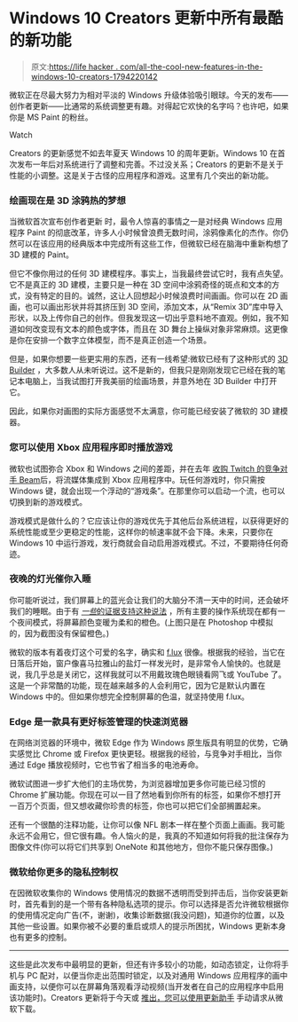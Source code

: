 # Windows 10 Creators 更新中所有最酷的新功能

> 原文:[https://life hacker . com/all-the-cool-new-features-in-the-windows-10-creators-1794220142](https://lifehacker.com/all-the-coolest-new-features-in-the-windows-10-creators-1794220142)

微软正在尽最大努力为相对平淡的 Windows 升级体验吸引眼球。今天的发布——创作者更新——比通常的系统调整更有趣。对得起它欢快的名字吗？也许吧，如果你是 MS Paint 的粉丝。

Watch

Creators 的更新感觉不如去年夏天 Windows 10 的周年更新。Windows 10 在首次发布一年后对系统进行了调整和完善。不过没关系；Creators 的更新不是关于性能的小调整。这是关于古怪的应用程序和游戏。这里有几个突出的新功能。

### 绘画现在是 3D 涂鸦热的梦想

当微软首次宣布创作者更新 时，最令人惊喜的事情之一是对经典 Windows 应用程序 Paint 的彻底改革，许多人小时候曾浪费无数时间，涂鸦像素化的杰作。你仍然可以在该应用的经典版本中完成所有这些工作，但微软已经在脑海中重新构想了 3D 建模的 Paint。

但它不像你用过的任何 3D 建模程序。事实上，当我最终尝试它时，我有点失望。它不是真正的 3D 建模，主要只是一种在 3D 空间中涂鸦奇怪的斑点和文本的方式，没有特定的目的。诚然，这让人回想起小时候浪费时间画画。你可以在 2D 画画，也可以画出形状并将其挤压到 3D 空间，添加文本，从“Remix 3D”库中导入形状，以及上传你自己的创作。但我发现这一切出乎意料地不直观。例如，我不知道如何改变现有文本的颜色或字体，而且在 3D 舞台上操纵对象非常麻烦。这更像是你在安排一个数字立体模型，而不是真正创造一个场景。

但是，如果你想要一些更实用的东西，还有一线希望:微软已经有了这种形式的 [3D Builder](https://www.microsoft.com/en-us/store/p/3d-builder/9wzdncrfj3t6) ，大多数人从未听说过。这不是新的，但我只是刚刚发现它已经在我的笔记本电脑上，当我试图打开我美丽的绘画场景，并意外地在 3D Builder 中打开它。

因此，如果你对画图的实际方面感觉不太满意，你可能已经安装了微软的 3D 建模器。

### 您可以使用 Xbox 应用程序即时播放游戏

微软也试图弥合 Xbox 和 Windows 之间的差距，并在去年 [收购 Twitch 的竞争对手 Beam](https://blogs.microsoft.com/blog/2016/08/11/microsoft-acquires-beam-interactive-livestreaming-service/)后，将流媒体集成到 Xbox 应用程序中。玩任何游戏时，你只需按 Windows 键，就会出现一个浮动的“游戏条”。在那里你可以启动一个流，也可以切换到新的游戏模式。

游戏模式是做什么的？它应该让你的游戏优先于其他后台系统进程，以获得更好的系统性能或至少更稳定的性能，这样你的帧速率就不会下降。未来，只要你在 Windows 10 中运行游戏，发行商就会自动启用游戏模式。不过，不要期待任何奇迹。

### 夜晚的灯光催你入睡

你可能听说过，我们屏幕上的蓝光会让我们的大脑分不清一天中的时间，还会破坏我们的睡眠。由于有 [*一些*的证据支持这种说法](http://lifehacker.com/will-night-modes-on-my-smartphone-or-tablet-actually-1766261703#_ga=1.156624571.1224299049.1454957731) ，所有主要的操作系统现在都有一个夜间模式，将屏幕颜色变暖为柔和的橙色。(上图只是在 Photoshop 中模拟的，因为截图没有保留橙色。)

微软的版本有着夜灯这个可爱的名字，确实和 [f.lux](https://justgetflux.com/) 很像。根据我的经验，当它在日落后开始，窗户像喜马拉雅山的盐灯一样发光时，是非常令人愉快的。也就是说，我几乎总是关闭它，这样我就可以不用戴玫瑰色眼镜看网飞或 YouTube 了。这是一个非常酷的功能，现在越来越多的人会利用它，因为它是默认内置在 Windows 中的。但如果你想完全控制屏幕的色温，就坚持使用 f.lux。

### Edge 是一款具有更好标签管理的快速浏览器

在网络浏览器的环境中，微软 Edge 作为 Windows 原生版具有明显的优势，它确实感觉比 Chrome 或 Firefox 更快更轻。根据我的经验，与竞争对手相比，当你通过 Edge 播放视频时，它也节省了相当多的电池寿命。

微软试图进一步扩大他们的主场优势，为浏览器增加更多你可能已经习惯的 Chrome 扩展功能。你现在可以一目了然地看到你所有的标签，如果你不想打开一百万个页面，但又想收藏你珍贵的标签，你也可以把它们全部搁置起来。

还有一个很酷的注释功能，让你可以像 NFL 剧本一样在整个页面上画画。我可能永远不会用它，但它很有趣。令人恼火的是，我真的不知道如何将我的批注保存为图像文件(你可以将它们共享到 OneNote 和其他地方，但你不能只保存图像。)

### **微软给你更多的隐私控制权**

在因微软收集你的 Windows 使用情况的数据不透明而受到抨击后，当你安装更新时，首先看到的是一个带有各种隐私选项的提示。你可以选择是否允许微软根据你的使用情况定向广告(不，谢谢)，收集诊断数据(我没问题)，知道你的位置，以及其他一些设置。如果你被不必要的重启或烦人的提示所困扰，Windows 更新本身也有更多的控制。

* * *

这些是此次发布中最明显的更新，但还有许多较小的功能，如动态锁定，让你将手机与 PC 配对，以便当你走出范围时锁定，以及对通用 Windows 应用程序的画中画支持，以便你可以在屏幕角落观看浮动视频(当开发者在自己的应用程序中启用该功能时)。Creators 更新将于今天或 [推出，您可以使用更新助手](http://lifehacker.com/how-to-download-the-windows-10-creators-update-right-no-1793908179) 手动请求从微软下载。